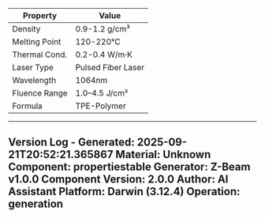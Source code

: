 | Property | Value |
|----------|-------|
| Density | 0.9-1.2 g/cm³ |
| Melting Point | 120-220°C |
| Thermal Cond. | 0.2-0.4 W/m·K |
| Laser Type | Pulsed Fiber Laser |
| Wavelength | 1064nm |
| Fluence Range | 1.0–4.5 J/cm² |
| Formula | TPE-Polymer |


---
Version Log - Generated: 2025-09-21T20:52:21.365867
Material: Unknown
Component: propertiestable
Generator: Z-Beam v1.0.0
Component Version: 2.0.0
Author: AI Assistant
Platform: Darwin (3.12.4)
Operation: generation
---